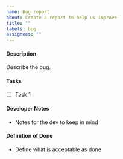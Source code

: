 ```yaml
---
name: Bug report
about: Create a report to help us improve
title: ""
labels: bug
assignees: ""
---
```


#### Description

Describe the bug.

#### Tasks

- [ ] Task 1

#### Developer Notes

- Notes for the dev to keep in mind

#### Definition of Done

- Define what is acceptable as done
